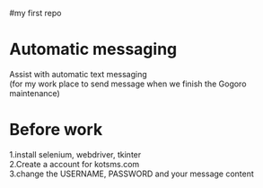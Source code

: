 #my first repo

# Automatic messaging

Assist with automatic text messaging  
(for my work place to send message when we finish the Gogoro maintenance)

# Before work

1.install selenium, webdriver, tkinter  
2.Create a account for kotsms.com  
3.change the USERNAME, PASSWORD and your message content

